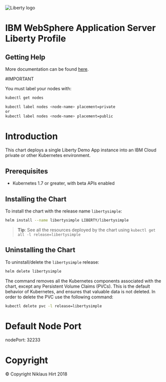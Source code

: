 ![Liberty logo](https://pbs.twimg.com/media/DFSr-oYXkAAuMWh.jpg)

# IBM WebSphere Application Server Liberty Profile


## Getting Help

More documentation can be found [here](https://developer.ibm.com/wasdev/websphere-liberty/).

#IMPORTANT

You must label your nodes with:
```bash
kubectl get nodes

kubectl label nodes <node-name> placement=private
or
kubectl label nodes <node-name> placement=public
```

# Introduction

This chart deploys a single Liberty Demo App instance into an IBM Cloud private or other Kubernetes environment.

## Prerequisites

- Kubernetes 1.7 or greater, with beta APIs enabled

## Installing the Chart

To install the chart with the release name `libertysimple`:

```sh
helm install --name libertysimple LIBERTY/libertysimple
```

> **Tip**: See all the resources deployed by the chart using `kubectl get all -l release=libertysimple`

## Uninstalling the Chart

To uninstall/delete the `libertysimple` release:

```sh
helm delete libertysimple
```

The command removes all the Kubernetes components associated with the chart, except any Persistent Volume Claims (PVCs).  This is the default behavior of Kubernetes, and ensures that valuable data is not deleted.  In order to delete the PVC use the following command:

```sh
kubectl delete pvc -l release=libertysimple
```

# Default Node Port
nodePort: 32233

# Copyright

© Copyright Niklaus Hirt 2018
